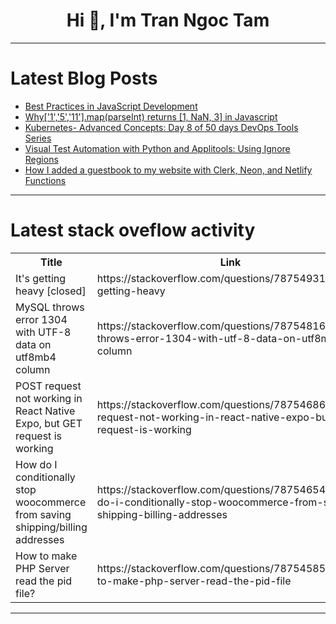<h1 align="center">Hi 👋, I'm Tran Ngoc Tam</h1>

---

# Latest Blog Posts 
<!-- BLOG-POST-LIST:START -->
- [Best Practices in JavaScript Development](https://dev.to/sh20raj/best-practices-in-javascript-development-2amp)
- [Why[&#39;1&#39;,&#39;5&#39;,&#39;11&#39;].map&lpar;parseInt&rpar; returns [1, NaN, 3] in Javascript](https://dev.to/safdarali/why1511mapparseint-returns-1-nan-3-in-javascript-2mhm)
- [Kubernetes- Advanced Concepts: Day 8 of 50 days DevOps Tools Series](https://dev.to/shivam_agnihotri/kubernetes-advanced-concepts-day-8-of-50-days-devops-tools-series-5f0p)
- [Visual Test Automation with Python and Applitools: Using Ignore Regions](https://dev.to/jeissyguimaraes/visual-test-automation-with-python-and-applitools-using-ignore-regions-2k4p)
- [How I added a guestbook to my website with Clerk, Neon, and Netlify Functions](https://dev.to/brianmmdev/how-i-added-a-guestbook-to-my-website-with-clerk-neon-and-netlify-functions-5abe)
<!-- BLOG-POST-LIST:END -->

---

# Latest stack oveflow activity
<table>
  <tr><th>Title</th><th>Link</th></tr>
  <!-- STACKOVERFLOW:START --><tr><td>It&#39;s getting heavy [closed]</td><td>https://stackoverflow.com/questions/78754931/its-getting-heavy</td></tr><tr><td>MySQL throws error 1304 with UTF-8 data on utf8mb4 column</td><td>https://stackoverflow.com/questions/78754816/mysql-throws-error-1304-with-utf-8-data-on-utf8mb4-column</td></tr><tr><td>POST request not working in React Native Expo, but GET request is working</td><td>https://stackoverflow.com/questions/78754686/post-request-not-working-in-react-native-expo-but-get-request-is-working</td></tr><tr><td>How do I conditionally stop woocommerce from saving shipping/billing addresses</td><td>https://stackoverflow.com/questions/78754654/how-do-i-conditionally-stop-woocommerce-from-saving-shipping-billing-addresses</td></tr><tr><td>How to make PHP Server read the pid file?</td><td>https://stackoverflow.com/questions/78754585/how-to-make-php-server-read-the-pid-file</td></tr><!-- STACKOVERFLOW:END -->
</table>

---


